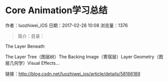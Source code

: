 # Core Animation学习总结
作者：luozhiwei_iOS
日期：2017-02-28 10:08
浏览量：1376
> 简介：目录：

The Layer Beneath

The Layer Tree（图层树）The Backing Image（寄宿层）Layer Geometry（图层几何学）Visual Effects...

 链接：http://blog.csdn.net/luozhiwei_ios/article/details/58166189
